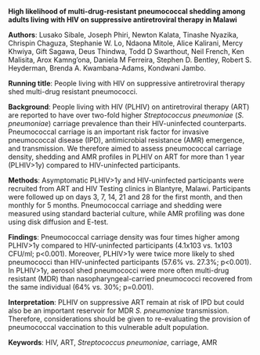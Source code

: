 **High likelihood of multi-drug-resistant pneumococcal shedding among adults living with HIV on suppressive antiretroviral therapy in Malawi**

**Authors**: Lusako Sibale, Joseph Phiri, Newton Kalata, Tinashe Nyazika, Chrispin Chaguza, Stephanie W. Lo, Ndaona Mitole, Alice Kalirani, Mercy Khwiya, Gift Sagawa, Deus Thindwa, Todd D Swarthout, Neil French, Ken Malisita, Arox Kamng’ona, Daniela M Ferreira, Stephen D. Bentley, Robert S. Heyderman, Brenda A. Kwambana-Adams, Kondwani Jambo.

**Running title**: People living with HIV on suppressive antiretroviral therapy shed multi-drug resistant pneumococci.

**Background**: People living with HIV (PLHIV) on antiretroviral therapy (ART) are reported to have over two-fold higher _Streptococcus pneumoniae_ (_S. pneumoniae_) carriage prevalence than their HIV-uninfected counterparts. Pneumococcal carriage is an important risk factor for invasive pneumococcal disease (IPD), antimicrobial resistance (AMR) emergence, and transmission. We therefore aimed to assess pneumococcal carriage density, shedding and AMR profiles in PLHIV on ART for more than 1 year (PLHIV>1y) compared to HIV-uninfected participants.

**Methods**: Asymptomatic PLHIV>1y and HIV-uninfected participants were recruited from ART and HIV Testing clinics in Blantyre, Malawi. Participants were followed up on days 3, 7, 14, 21 and 28 for the first month, and then monthly for 5 months. Pneumococcal carriage and shedding were measured using standard bacterial culture, while AMR profiling was done using disk diffusion and E-test.

**Findings**: Pneumococcal carriage density was four times higher among PLHIV>1y compared to HIV-uninfected participants (4.1x103 vs. 1x103 CFU/ml; p<0.001). Moreover, PLHIV>1y were twice more likely to shed pneumococci than HIV-uninfected participants (57.6% vs. 27.3%; p<0.001). In PLHIV>1y, aerosol shed pneumococci were more often multi-drug resistant (MDR) than nasopharyngeal-carried pneumococci recovered from the same individual (64% vs. 30%; p=0.001).

**Interpretation**: PLHIV on suppressive ART remain at risk of IPD but could also be an important reservoir for MDR _S. pneumoniae_ transmission. Therefore, considerations should be given to re-evaluating the provision of pneumococcal vaccination to this vulnerable adult population.

**Keywords**: HIV, ART, _Streptococcus pneumoniae_, carriage, AMR
